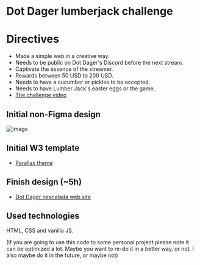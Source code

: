 # Dot Dager lumberjack challenge

# Directives

- Made a simple web in a creative way.
- Needs to be public on Dot Dager's Discord before the next stream.
- Captivate the essence of the streamer.
- Rewards between 50 USD to 200 USD.
- Needs to have a cucumber or pickles to be accepted.
- Needs to have Lumber Jack's easter eggs or the game.
- [The challenge video](https://www.youtube.com/watch?v=DaRes1TR3XQ)

## Initial non-Figma design

![image](https://github.com/user-attachments/assets/70554c75-4b80-45de-aabd-be59969baafa)


## Initial W3 template

- [Parallax theme](https://www.w3schools.com/w3css/tryit.asp?filename=tryw3css_templates_parallax)

## Finish design (~5h)

- [Dot Dager nescalada web site](https://framework7.io/docs/)

## Used technologies

HTML, CSS and vanilla JS.

(If you are going to use this code to some personal project please note it can be optimized a lot. Maybe you want to re-do it in a better way, or not. I also maybe do it in the future, or maybe not)
